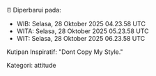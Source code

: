 ⏰ Diperbarui pada:
- WIB: Selasa, 28 Oktober 2025 04.23.58 UTC
- WITA: Selasa, 28 Oktober 2025 05.23.58 UTC
- WIT: Selasa, 28 Oktober 2025 06.23.58 UTC

Kutipan Inspiratif:
"Dont Copy My Style."


Kategori: attitude

